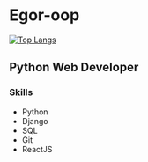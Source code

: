 # Egor-oop
[![Top Langs](https://github-readme-stats.vercel.app/api/top-langs/?username=Egor-oop&hide=html,css&layout=compact)](https://github.com/anuraghazra/github-readme-stats&theme=dark)
## Python Web Developer
### Skills
 - Python
 - Django
 - SQL
 - Git
 - ReactJS
